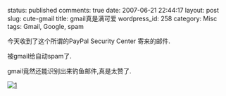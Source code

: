 status: published
comments: true
date: 2007-06-21 22:44:17
layout: post
slug: cute-gmail
title: gmail真是满可爱
wordpress_id: 258
category: Misc
tags: Gmail, Google, spam

今天收到了这个所谓的PayPal Security Center 寄来的邮件.

被gmail给自动spam了.

gmail竟然还能识别出来钓鱼邮件,真是太赞了.

[![1](http://photo8.yupoo.com/20070621/225809_659298275.jpg)](http://www.yupoo.com/photos/view?id=ff8080811348fca801134eca56d306fa)
